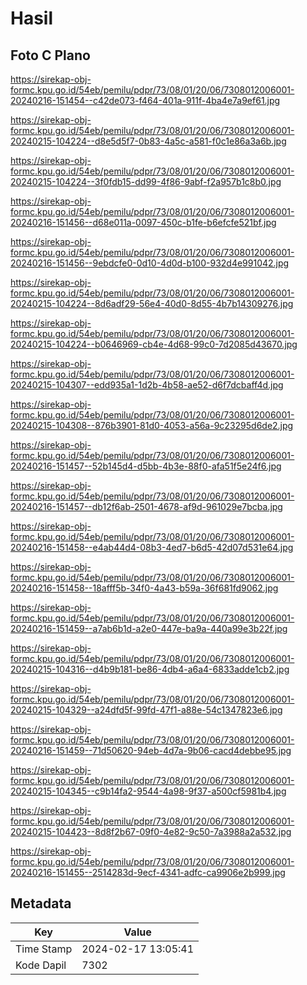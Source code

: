 # Hasil

## Foto C Plano

https://sirekap-obj-formc.kpu.go.id/54eb/pemilu/pdpr/73/08/01/20/06/7308012006001-20240216-151454--c42de073-f464-401a-911f-4ba4e7a9ef61.jpg

https://sirekap-obj-formc.kpu.go.id/54eb/pemilu/pdpr/73/08/01/20/06/7308012006001-20240215-104224--d8e5d5f7-0b83-4a5c-a581-f0c1e86a3a6b.jpg

https://sirekap-obj-formc.kpu.go.id/54eb/pemilu/pdpr/73/08/01/20/06/7308012006001-20240215-104224--3f0fdb15-dd99-4f86-9abf-f2a957b1c8b0.jpg

https://sirekap-obj-formc.kpu.go.id/54eb/pemilu/pdpr/73/08/01/20/06/7308012006001-20240216-151456--d68e011a-0097-450c-b1fe-b6efcfe521bf.jpg

https://sirekap-obj-formc.kpu.go.id/54eb/pemilu/pdpr/73/08/01/20/06/7308012006001-20240216-151456--9ebdcfe0-0d10-4d0d-b100-932d4e991042.jpg

https://sirekap-obj-formc.kpu.go.id/54eb/pemilu/pdpr/73/08/01/20/06/7308012006001-20240215-104224--8d6adf29-56e4-40d0-8d55-4b7b14309276.jpg

https://sirekap-obj-formc.kpu.go.id/54eb/pemilu/pdpr/73/08/01/20/06/7308012006001-20240215-104224--b0646969-cb4e-4d68-99c0-7d2085d43670.jpg

https://sirekap-obj-formc.kpu.go.id/54eb/pemilu/pdpr/73/08/01/20/06/7308012006001-20240215-104307--edd935a1-1d2b-4b58-ae52-d6f7dcbaff4d.jpg

https://sirekap-obj-formc.kpu.go.id/54eb/pemilu/pdpr/73/08/01/20/06/7308012006001-20240215-104308--876b3901-81d0-4053-a56a-9c23295d6de2.jpg

https://sirekap-obj-formc.kpu.go.id/54eb/pemilu/pdpr/73/08/01/20/06/7308012006001-20240216-151457--52b145d4-d5bb-4b3e-88f0-afa51f5e24f6.jpg

https://sirekap-obj-formc.kpu.go.id/54eb/pemilu/pdpr/73/08/01/20/06/7308012006001-20240216-151457--db12f6ab-2501-4678-af9d-961029e7bcba.jpg

https://sirekap-obj-formc.kpu.go.id/54eb/pemilu/pdpr/73/08/01/20/06/7308012006001-20240216-151458--e4ab44d4-08b3-4ed7-b6d5-42d07d531e64.jpg

https://sirekap-obj-formc.kpu.go.id/54eb/pemilu/pdpr/73/08/01/20/06/7308012006001-20240216-151458--18afff5b-34f0-4a43-b59a-36f681fd9062.jpg

https://sirekap-obj-formc.kpu.go.id/54eb/pemilu/pdpr/73/08/01/20/06/7308012006001-20240216-151459--a7ab6b1d-a2e0-447e-ba9a-440a99e3b22f.jpg

https://sirekap-obj-formc.kpu.go.id/54eb/pemilu/pdpr/73/08/01/20/06/7308012006001-20240215-104316--d4b9b181-be86-4db4-a6a4-6833adde1cb2.jpg

https://sirekap-obj-formc.kpu.go.id/54eb/pemilu/pdpr/73/08/01/20/06/7308012006001-20240215-104329--a24dfd5f-99fd-47f1-a88e-54c1347823e6.jpg

https://sirekap-obj-formc.kpu.go.id/54eb/pemilu/pdpr/73/08/01/20/06/7308012006001-20240216-151459--71d50620-94eb-4d7a-9b06-cacd4debbe95.jpg

https://sirekap-obj-formc.kpu.go.id/54eb/pemilu/pdpr/73/08/01/20/06/7308012006001-20240215-104345--c9b14fa2-9544-4a98-9f37-a500cf5981b4.jpg

https://sirekap-obj-formc.kpu.go.id/54eb/pemilu/pdpr/73/08/01/20/06/7308012006001-20240215-104423--8d8f2b67-09f0-4e82-9c50-7a3988a2a532.jpg

https://sirekap-obj-formc.kpu.go.id/54eb/pemilu/pdpr/73/08/01/20/06/7308012006001-20240216-151455--2514283d-9ecf-4341-adfc-ca9906e2b999.jpg


## Metadata

| Key        | Value               |
| ---------- | ------------------- |
| Time Stamp | 2024-02-17 13:05:41 |
| Kode Dapil | 7302                |



